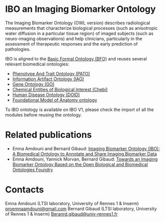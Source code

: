 # IBO an Imaging Biomarker Ontology
The Imaging Biomarker Ontology (OWL version) describes radiological measurements that characterize biological processes (such as anisotropic water diffusion in a particular tissue region) of imaged subjects (such as neuro-imaging observations) and help clinicians, particularly in the assessment of therapeutic responses and the early prediction of pathologies. 

IBO is aligned to the [Basic Formal Ontology (BFO)](https://obofoundry.org/ontology/bfo.html) and  reuses several relevant biomedical ontologies:
* [Phenotype And Trait Ontology (PATO)](https://obofoundry.org/ontology/pato.html)
* [Information Artifact Ontology (IAO)](https://obofoundry.org/ontology/iao.html)
* [Gene Ontology (GO)](https://obofoundry.org/ontology/go.html)
* [Chemical Entities of Biological Interest (Chebi)](https://obofoundry.org/ontology/go.html)
* [Human Disease Ontology (DOID)](https://obofoundry.org/ontology/doid.html)
* [Foundational Model of Anatomy ontology](https://obofoundry.org/ontology/fma.html)

To IBO ontology is available on IBO V1, please check the import of all the modules before reusing the ontology.

# Related publications 
* Emna Amdouni and Bernard Gibaud: [Imaging Biomarker Ontology (IBO): A Biomedical Ontology to Annotate and Share Imaging Biomarker Data](https://hal.archives-ouvertes.fr/hal-01887970)
* Emna Amdouni, Yannick Morvan, Bernard Gibaud: [Towards an Imaging Biomarker Ontology Based on the Open Biological and Biomedical Ontologies Foundry](https://hal.archives-ouvertes.fr/hal-01887889)

# Contacts
Emna Amdouni (LTSI laboratory, University of Rennes 1 & Inserm)
proemnaamdouni@gmail.com
Bernard Gibaud (LTSI laboratory, University of Rennes 1 & Inserm)
Beranrd.gibaud@univ-rennes1.fr

